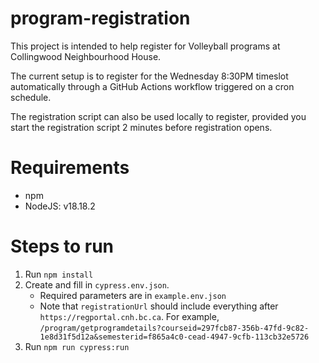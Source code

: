 # program-registration

This project is intended to help register for Volleyball programs at Collingwood Neighbourhood House.

The current setup is to register for the Wednesday 8:30PM timeslot automatically through a GitHub Actions workflow triggered on a cron schedule.

The registration script can also be used locally to register, provided you start the registration script 2 minutes before registration opens.

# Requirements

- npm
- NodeJS: v18.18.2

# Steps to run

1. Run `npm install`
2. Create and fill in `cypress.env.json`.
   - Required parameters are in `example.env.json`
   - Note that `registrationUrl` should include everything after `https://regportal.cnh.bc.ca`. For example, `/program/getprogramdetails?courseid=297fcb87-356b-47fd-9c82-1e8d31f5d12a&semesterid=f865a4c0-cead-4947-9cfb-113cb32e5726`
3. Run `npm run cypress:run`
